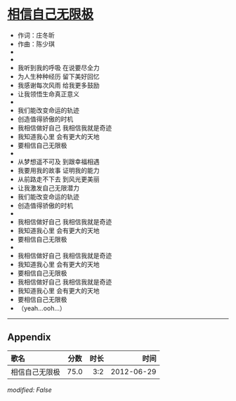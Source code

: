 # [相信自己无限极](https://music.163.com/song?id=64063)

* 作词：庄冬昕
* 作曲：陈少琪
*
*
* 我听到我的呼吸 在说要尽全力
* 为人生种种经历 留下美好回忆
* 我感谢每次风雨 给我更多鼓励
* 让我领悟生命真正意义
* 
* 我们能改变命运的轨迹
* 创造值得骄傲的时机
* 我相信做好自己 我相信我就是奇迹
* 我知道我心里 会有更大的天地
* 要相信自己无限极
* 
* 从梦想遥不可及 到跟幸福相遇
* 我要用我的故事 证明我的能力
* 从前路走不下去 到风光更美丽
* 让我激发自己无限潜力
* 我们能改变命运的轨迹
* 创造值得骄傲的时机
* 
* 我相信做好自己 我相信我就是奇迹
* 我知道我心里 会有更大的天地
* 要相信自己无限极
* 
* 我相信做好自己 我相信我就是奇迹
* 我知道我心里 会有更大的天地
* 要相信自己无限极
* 我相信做好自己 我相信我就是奇迹
* 我知道我心里 会有更大的天地
* 要相信自己无限极
* （yeah…ooh…）


---

## Appendix

|歌名|分数|时长|时间|
|:---|:---:|---:|---:|
|相信自己无限极|75.0|3:2|2012-06-29

*modified: False*